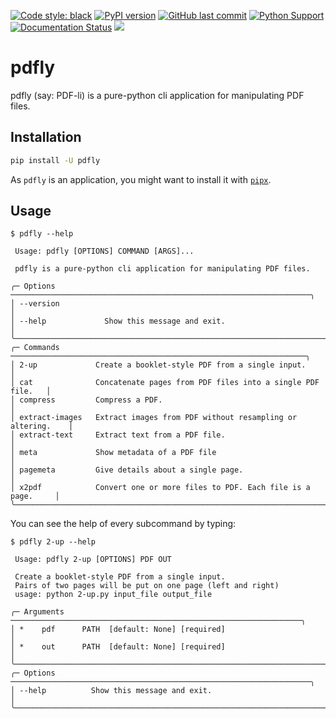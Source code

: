 [![Code style: black](https://img.shields.io/badge/code%20style-black-000000.svg)](https://github.com/psf/black)
[![PyPI version](https://badge.fury.io/py/pdfly.svg)](https://pypi.org/project/pdfly/)
[![GitHub last commit](https://img.shields.io/github/last-commit/py-pdf/pdfly)](https://github.com/py-pdf/pdfly)
[![Python Support](https://img.shields.io/pypi/pyversions/pdfly.svg)](https://pypi.org/project/pdfly/)
[![Documentation Status](https://readthedocs.org/projects/pdfly/badge/?version=latest)](https://pdfly.readthedocs.io/en/latest/?badge=latest)
[![](https://img.shields.io/badge/-documentation-green)](https://pdfly.readthedocs.io/en/latest/)

# pdfly

pdfly (say: PDF-li) is a pure-python cli application for manipulating PDF files.

## Installation

```bash
pip install -U pdfly
```

As `pdfly` is an application, you might want to install it with [`pipx`](https://pypi.org/project/pipx/).

## Usage

```console
$ pdfly --help

 Usage: pdfly [OPTIONS] COMMAND [ARGS]...

 pdfly is a pure-python cli application for manipulating PDF files.

╭─ Options ───────────────────────────────────────────────────────────────────╮
│ --version                                                                   │
│ --help             Show this message and exit.                              │
╰─────────────────────────────────────────────────────────────────────────────╯
╭─ Commands ──────────────────────────────────────────────────────────────────╮
│ 2-up             Create a booklet-style PDF from a single input.            │
│ cat              Concatenate pages from PDF files into a single PDF file.   │
│ compress         Compress a PDF.                                            │
│ extract-images   Extract images from PDF without resampling or altering.    │
│ extract-text     Extract text from a PDF file.                              │
│ meta             Show metadata of a PDF file                                │
│ pagemeta         Give details about a single page.                          │
│ x2pdf            Convert one or more files to PDF. Each file is a page.     │
╰─────────────────────────────────────────────────────────────────────────────╯
```

You can see the help of every subcommand by typing:

```console
$ pdfly 2-up --help

 Usage: pdfly 2-up [OPTIONS] PDF OUT

 Create a booklet-style PDF from a single input.
 Pairs of two pages will be put on one page (left and right)
 usage: python 2-up.py input_file output_file

╭─ Arguments ─────────────────────────────────────────────────────────────────╮
│ *    pdf      PATH  [default: None] [required]                              │
│ *    out      PATH  [default: None] [required]                              │
╰─────────────────────────────────────────────────────────────────────────────╯
╭─ Options ───────────────────────────────────────────────────────────────────╮
│ --help          Show this message and exit.                                 │
╰─────────────────────────────────────────────────────────────────────────────╯
```
